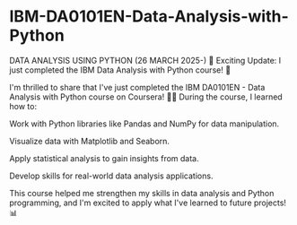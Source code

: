 # IBM-DA0101EN-Data-Analysis-with-Python
DATA ANALYSIS USING PYTHON (26 MARCH 2025-)
🚀 Exciting Update: I just completed the IBM Data Analysis with Python course! 🎉

I'm thrilled to share that I've just completed the IBM DA0101EN - Data Analysis with Python course on Coursera! 🧑‍💻 During the course, I learned how to:

Work with Python libraries like Pandas and NumPy for data manipulation.

Visualize data with Matplotlib and Seaborn.

Apply statistical analysis to gain insights from data.

Develop skills for real-world data analysis applications.

This course helped me strengthen my skills in data analysis and Python programming, and I'm excited to apply what I've learned to future projects! 📊
